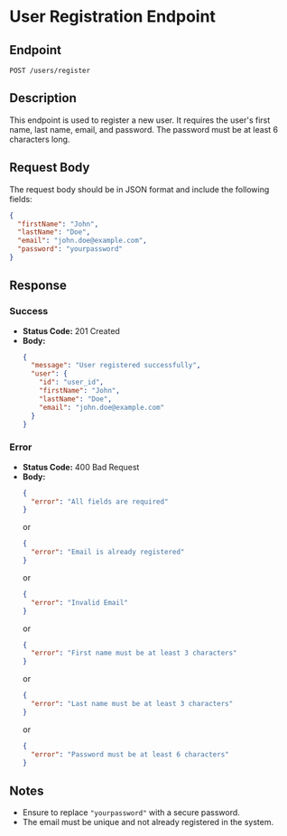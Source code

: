 # User Registration Endpoint

## Endpoint
`POST /users/register`

## Description
This endpoint is used to register a new user. It requires the user's first name, last name, email, and password. The password must be at least 6 characters long.

## Request Body
The request body should be in JSON format and include the following fields:

```json
{
  "firstName": "John",
  "lastName": "Doe",
  "email": "john.doe@example.com",
  "password": "yourpassword"
}
```

## Response
### Success
- **Status Code:** 201 Created
- **Body:**
  ```json
  {
    "message": "User registered successfully",
    "user": {
      "id": "user_id",
      "firstName": "John",
      "lastName": "Doe",
      "email": "john.doe@example.com"
    }
  }
  ```

### Error
- **Status Code:** 400 Bad Request
- **Body:**
  ```json
  {
    "error": "All fields are required"
  }
  ```
  or
  ```json
  {
    "error": "Email is already registered"
  }
  ```
  or
  ```json
  {
    "error": "Invalid Email"
  }
  ```
  or
  ```json
  {
    "error": "First name must be at least 3 characters"
  }
  ```
  or
  ```json
  {
    "error": "Last name must be at least 3 characters"
  }
  ```
  or
  ```json
  {
    "error": "Password must be at least 6 characters"
  }
  ```

## Notes
- Ensure to replace `"yourpassword"` with a secure password.
- The email must be unique and not already registered in the system.
